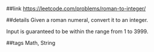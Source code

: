 ##link
https://leetcode.com/problems/roman-to-integer/

##details
Given a roman numeral, convert it to an integer.

Input is guaranteed to be within the range from 1 to 3999.

##tags
Math, String
